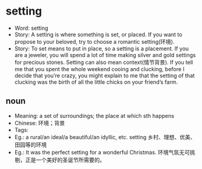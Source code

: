 # setting

- Word: setting
- Story: A setting is where something is set, or placed. If you want to propose to your beloved, try to choose a romantic setting(环境).
- Story: To set means to put in place, so a setting is a placement. If you are a jeweler, you will spend a lot of time making silver and gold settings for precious stones. Setting can also mean context(情节背景). If you tell me that you spent the whole weekend cooing and clucking, before I decide that you’re crazy, you might explain to me that the setting of that clucking was the birth of all the little chicks on your friend’s farm.

## noun

- Meaning: a set of surroundings; the place at which sth happens
- Chinese: 环境；背景
- Tags: 
- Eg.: a rural/an ideal/a beautiful/an idyllic, etc. setting 乡村、理想、优美、田园等的环境
- Eg.: It was the perfect setting for a wonderful Christmas. 环境气氛无可挑剔，正是一个美好的圣诞节所需要的。

